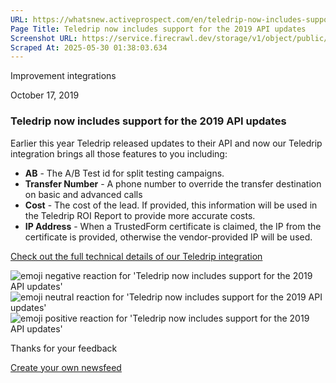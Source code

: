 ```yaml
---
URL: https://whatsnew.activeprospect.com/en/teledrip-now-includes-support-for-the-2019-api-updates
Page Title: Teledrip now includes support for the 2019 API updates
Screenshot URL: https://service.firecrawl.dev/storage/v1/object/public/media/screenshot-b98db69e-99cb-4d06-9404-d7a215fe65c3.png
Scraped At: 2025-05-30 01:38:03.634
---
```


Improvement
integrations

October 17, 2019

### Teledrip now includes support for the 2019 API updates

Earlier this year Teledrip released updates to their API and now our Teledrip integration brings all those features to you including:

- **AB** \- The A/B Test id for split testing campaigns.
- **Transfer Number** \- A phone number to override the transfer destination on basic and advanced calls
- **Cost** \- The cost of the lead. If provided, this information will be used in the Teledrip ROI Report to provide more accurate costs.
- **IP Address** \- When a TrustedForm certificate is claimed, the IP from the certificate is provided, otherwise the vendor-provided IP will be used.

[Check out the full technical details of our Teledrip integration](https://activeprospect.com/integrations/teledrip/)

![emoji negative reaction for 'Teledrip now includes support for the 2019 API updates'](https://app.getbeamer.com/images/emojiNeg.svg)![emoji neutral reaction for 'Teledrip now includes support for the 2019 API updates'](https://app.getbeamer.com/images/emojiNeut.svg)![emoji positive reaction for 'Teledrip now includes support for the 2019 API updates'](https://app.getbeamer.com/images/emojiPos.svg)

Thanks for your feedback

[Create your own newsfeed](https://www.getbeamer.com/?ref=watermark_MErKJCnu12412_public&company=ActiveProspect&watermarkRef=create&utm_term=MErKJCnu12412&utm_content=ActiveProspect&utm_source=standalone&utm_medium=footer&utm_campaign=create)
